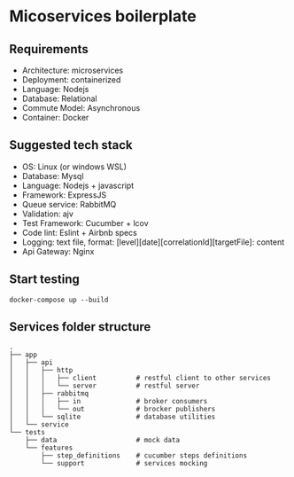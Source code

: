 # Micoservices boilerplate

## Requirements
- Architecture: microservices
- Deployment: containerized
- Language: Nodejs
- Database: Relational
- Commute Model: Asynchronous
- Container: Docker

## Suggested tech stack
- OS: Linux (or windows WSL)
- Database: Mysql
- Language: Nodejs + javascript
- Framework: ExpressJS
- Queue service: RabbitMQ
- Validation: ajv
- Test Framework: Cucumber + lcov
- Code lint: Eslint + Airbnb specs
- Logging: text file, format: [level][date][correlationId][targetFile]: content
- Api Gateway: Nginx

## Start testing
```
docker-compose up --build
```

## Services folder structure
```tree
.
├── app
│   ├── api
│   │   ├── http
│   │   │   ├── client          # restful client to other services
│   │   │   └── server          # restful server
│   │   ├── rabbitmq
│   │   │   ├── in              # broker consumers
│   │   │   └── out             # brocker publishers
│   │   └── sqlite              # database utilities
│   └── service
└── tests
    ├── data                    # mock data
    └── features
        ├── step_definitions    # cucumber steps definitions
        └── support             # services mocking
```
